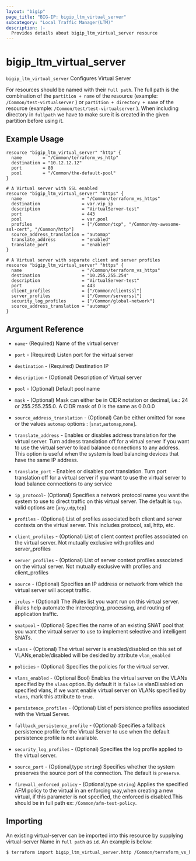 ```yaml
---
layout: "bigip"
page_title: "BIG-IP: bigip_ltm_virtual_server"
subcategory: "Local Traffic Manager(LTM)"
description: |-
  Provides details about bigip_ltm_virtual_server resource
---
```


# bigip\_ltm\_virtual\_server

`bigip_ltm_virtual_server` Configures Virtual Server

For resources should be named with their `full path`. The full path is the combination of the `partition + name` of the resource (example: `/Common/test-virtualserver` ) or `partition + directory + name` of the resource (example: `/Common/test/test-virtualserver` ).
When including directory in `fullpath` we have to make sure it is created in the given partition before using it.



## Example Usage


```hcl
resource "bigip_ltm_virtual_server" "http" {
  name        = "/Common/terraform_vs_http"
  destination = "10.12.12.12"
  port        = 80
  pool        = "/Common/the-default-pool"
}

# A Virtual server with SSL enabled
resource "bigip_ltm_virtual_server" "https" {
  name                       = "/Common/terraform_vs_https"
  destination                = var.vip_ip
  description                = "VirtualServer-test"
  port                       = 443
  pool                       = var.pool
  profiles                   = ["/Common/tcp", "/Common/my-awesome-ssl-cert", "/Common/http"]
  source_address_translation = "automap"
  translate_address          = "enabled"
  translate_port             = "enabled"
}

# A Virtual server with separate client and server profiles
resource "bigip_ltm_virtual_server" "https" {
  name                       = "/Common/terraform_vs_https"
  destination                = "10.255.255.254"
  description                = "VirtualServer-test"
  port                       = 443
  client_profiles            = ["/Common/clientssl"]
  server_profiles            = ["/Common/serverssl"]
  security_log_profiles      = ["/Common/global-network"]
  source_address_translation = "automap"
}

```      

## Argument Reference


* `name`- (Required) Name of the virtual server

* `port` - (Required) Listen port for the virtual server

* `destination` - (Required) Destination IP

* `description` - (Optional) Description of Virtual server

* `pool` - (Optional) Default pool name

* `mask` - (Optional) Mask can either be in CIDR notation or decimal, i.e.: 24 or 255.255.255.0. A CIDR mask of 0 is the same as 0.0.0.0

* `source_address_translation` - (Optional) Can be either omitted for `none` or the values `automap` options : [`snat`,`automap`,`none`].

* `translate_address` - Enables or disables address translation for the virtual server. Turn address translation off for a virtual server if you want to use the virtual server to load balance connections to any address. This option is useful when the system is load balancing devices that have the same IP address.

* `translate_port` - Enables or disables port translation. Turn port translation off for a virtual server if you want to use the virtual server to load balance connections to any service

* `ip_protocol`- (Optional) Specifies a network protocol name you want the system to use to direct traffic on this virtual server. The default is `tcp`. valid options are [`any`,`udp`,`tcp`]

* `profiles` - (Optional) List of profiles associated both client and server contexts on the virtual server. This includes protocol, ssl, http, etc.

* `client_profiles` - (Optional) List of client context profiles associated on the virtual server. Not mutually exclusive with profiles and server_profiles

* `server_profiles` - (Optional) List of server context profiles associated on the virtual server. Not mutually exclusive with profiles and client_profiles

* `source` -  (Optional) Specifies an IP address or network from which the virtual server will accept traffic.

* `irules` - (Optional) The iRules list you want run on this virtual server. iRules help automate the intercepting, processing, and routing of application traffic.

* `snatpool` - (Optional) Specifies the name of an existing SNAT pool that you want the virtual server to use to implement selective and intelligent SNATs.

* `vlans` - (Optional) The virtual server is enabled/disabled on this set of VLANs,enable/disabled will be desided by attribute `vlan_enabled`

* `policies` - (Optional) Specifies the policies for the virtual server.

* `vlans_enabled` - (Optional Bool) Enables the virtual server on the VLANs specified by the `vlans` option.
By default it is `false` i.e vlanDisabled on specified vlans, if we want enable virtual server on VLANs specified by `vlans`, mark this attribute to `true`.

* `persistence_profiles` - (Optional) List of persistence profiles associated with the Virtual Server.

* `fallback_persistence_profile` - (Optional) Specifies a fallback persistence profile for the Virtual Server to use when the default persistence profile is not available.

* `security_log_profiles` - (Optional) Specifies the log profile applied to the virtual server.

* `source_port` - (Optional,type `string`) Specifies whether the system preserves the source port of the connection. The default is `preserve`.

* `firewall_enforced_policy` - (Optional,type `string`) Applies the specified AFM policy to the virtual in an enforcing way,when creating a new virtual, if this parameter is not specified, the enforced is disabled.This should be in full path ex: `/Common/afm-test-policy`.

## Importing
An existing virtual-server can be imported into this resource by supplying virtual-server Name in `full path` as `id`.
An example is below:
```sh
$ terraform import bigip_ltm_virtual_server.http /Common/terraform_vs_http
```
